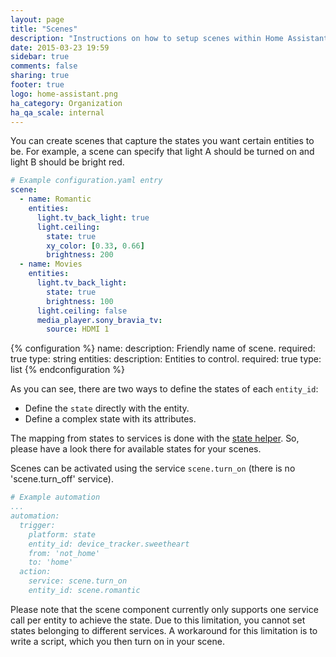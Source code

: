 ```yaml
---
layout: page
title: "Scenes"
description: "Instructions on how to setup scenes within Home Assistant."
date: 2015-03-23 19:59
sidebar: true
comments: false
sharing: true
footer: true
logo: home-assistant.png
ha_category: Organization
ha_qa_scale: internal
---
```


You can create scenes that capture the states you want certain entities to be. For example, a scene can specify that light A should be turned on and light B should be bright red.

```yaml
# Example configuration.yaml entry
scene:
  - name: Romantic
    entities:
      light.tv_back_light: true
      light.ceiling:
        state: true
        xy_color: [0.33, 0.66]
        brightness: 200
  - name: Movies
    entities:
      light.tv_back_light:
        state: true
        brightness: 100
      light.ceiling: false
      media_player.sony_bravia_tv:
        source: HDMI 1
```

{% configuration %}
name:
  description: Friendly name of scene.
  required: true
  type: string
entities:
  description: Entities to control.
  required: true
  type: list
{% endconfiguration %}

As you can see, there are two ways to define the states of each `entity_id`:

- Define the `state` directly with the entity.
- Define a complex state with its attributes.

The mapping from states to services is done with the [state helper](https://github.com/home-assistant/home-assistant/blob/master/homeassistant/helpers/state.py#L82). So, please have a look there for available states for your scenes.

Scenes can be activated using the service `scene.turn_on` (there is no 'scene.turn_off' service).

```yaml
# Example automation
...
automation:
  trigger:
    platform: state
    entity_id: device_tracker.sweetheart
    from: 'not_home'
    to: 'home'
  action:
    service: scene.turn_on
    entity_id: scene.romantic
```

<p class='note'>
Please note that the scene component currently only supports one service call per entity to achieve the state. Due to this limitation, you cannot set states belonging to different services. A workaround for this limitation is to write a script, which you then turn on in your scene.
</p>
